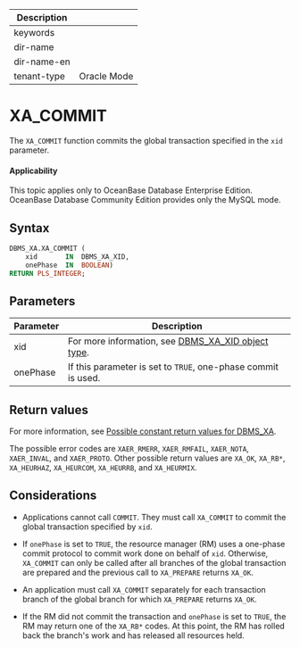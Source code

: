| Description   |                 |
|---------------|-----------------|
| keywords      |                 |
| dir-name      |                 |
| dir-name-en   |                 |
| tenant-type   | Oracle Mode     |

# XA_COMMIT

The `XA_COMMIT` function commits the global transaction specified in the `xid` parameter.


  <main id="notice" >
    <h4>Applicability</h4>
    <p>This topic applies only to OceanBase Database Enterprise Edition. OceanBase Database Community Edition provides only the MySQL mode. </p>
  </main>

## Syntax

```sql
DBMS_XA.XA_COMMIT (
    xid       IN  DBMS_XA_XID,
    onePhase  IN  BOOLEAN)
RETURN PLS_INTEGER;
```



## Parameters



| **Parameter** | **Description** |
|----------|----------------------------------------------------------------------|
| xid | For more information, see [DBMS_XA_XID object type](../18500.dbms-xa-oracle/300.the-type-of-the-dbms-xa-xid-object-oracle.md).  |
| onePhase | If this parameter is set to `TRUE`, one-phase commit is used.  |



## Return values

For more information, see [Possible constant return values for DBMS_XA](../18500.dbms-xa-oracle/200.dbms-xa-constant-oracle.md).

The possible error codes are `XAER_RMERR`, `XAER_RMFAIL`, `XAER_NOTA`, `XAER_INVAL`, and `XAER_PROTO`. Other possible return values are `XA_OK`, `XA_RB*`, `XA_HEURHAZ`, `XA_HEURCOM`, `XA_HEURRB`, and `XA_HEURMIX`.

## Considerations

* Applications cannot call `COMMIT`. They must call `XA_COMMIT` to commit the global transaction specified by `xid`.

* If `onePhase` is set to `TRUE`, the resource manager (RM) uses a one-phase commit protocol to commit work done on behalf of `xid`. Otherwise, `XA_COMMIT` can only be called after all branches of the global transaction are prepared and the previous call to `XA_PREPARE` returns `XA_OK`.

* An application must call `XA_COMMIT` separately for each transaction branch of the global branch for which `XA_PREPARE` returns `XA_OK`.

* If the RM did not commit the transaction and `onePhase` is set to `TRUE`, the RM may return one of the `XA_RB*` codes. At this point, the RM has rolled back the branch's work and has released all resources held.